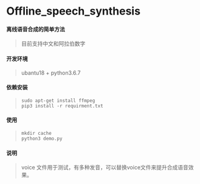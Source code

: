 # Offline_speech_synthesis

#### 离线语音合成的简单方法
> 目前支持中文和阿拉伯数字  

#### 开发环境
> ubantu18 + python3.6.7  

#### 依赖安装
> ```` 
> sudo apt-get install ffmpeg  
> pip3 install -r requirment.txt   
> ```` 
#### 使用
> ````   
> mkdir cache
> python3 demo.py   
> ````  

#### 说明
> voice 文件用于测试，有多种发音，可以替换voice文件来提升合成语音效果。 
